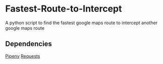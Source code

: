 # Fastest-Route-to-Intercept
A python script to find the fastest google maps route to intercept another google maps route

## Dependencies
[Pipenv](https://pipenv.readthedocs.io/en/latest/)
[Requests](http://docs.python-requests.org/en/master/user/install/#install)
